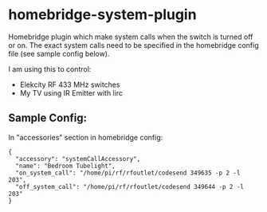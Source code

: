 # homebridge-system-plugin

Homebridge plugin which make system calls when the switch is turned off or on.
The exact system calls need to be specified in the homebridge config file (see
sample config below).

I am using this to control:
- Elekcity RF 433 MHz switches
- My TV using IR Emitter with lirc


Sample Config:
---------------
In "accessories" section in homebridge config:
~~~~
{
  "accessory": "systemCallAccessory",
  "name": "Bedroom Tubelight",
  "on_system_call": "/home/pi/rf/rfoutlet/codesend 349635 -p 2 -l 203",
  "off_system_call": "/home/pi/rf/rfoutlet/codesend 349644 -p 2 -l 203"
}
~~~~
